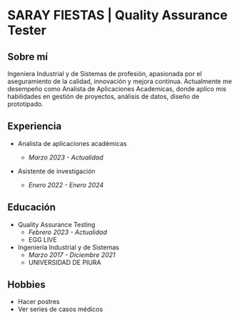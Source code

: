 # SARAY FIESTAS | Quality Assurance Tester
## Sobre mí
Ingeniera Industrial y de Sistemas de profesión, apasionada por el aseguramiento de la calidad, innovación y mejora continua. Actualmente me desempeño como Analista de Aplicaciones Academicas, donde aplico mis habilidades en gestión de proyectos, análisis de datos, diseño de prototipado.
## Experiencia
+ Analista de aplicaciones académicas 
    * *Marzo 2023 - Actualidad*


+ Asistente de investigación
    * *Enero 2022 - Enero 2024*
## Educación
+ Quality Assurance Testing
    * *Febrero 2023 - Actualidad*
    * EGG LIVE
+ Ingeniería Industrial y de Sistemas
    * *Marzo 2017 - Diciembre 2021*
    * UNIVERSIDAD DE PIURA

## Hobbies
* Hacer postres
* Ver series de casos médicos
